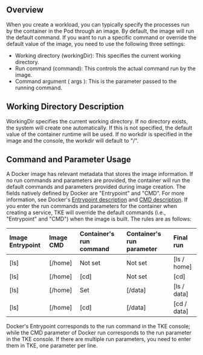 ## Overview

When you create a workload, you can typically specify the processes run by the container in the Pod through an image. By default, the image will run the default command. If you want to run a specific command or override the default value of the image, you need to use the following three settings:
- Working directory (workingDir): This specifies the current working directory.
- Run command (command): This controls the actual command run by the image.
- Command argument ( args ): This is the parameter passed to the running command.

## Working Directory Description

WorkingDir specifies the current working directory. If no directory exists, the system will create one automatically. If this is not specified, the default value of the container runtime will be used. If no workdir is specified in the image and the console, the workdir will default to "/".

## Command and Parameter Usage

<!--Click [here](https://intl.cloud.tencent.com/document/product/457/9883) to learn how to adapt the docker run command to TKE.-->

A Docker image has relevant metadata that stores the image information. If no run commands and parameters are provided, the container will run the default commands and parameters provided during image creation. The fields natively defined by Docker are "Entrypoint" and "CMD". For more information, see Docker's [Entrypoint description](https://docs.docker.com/engine/reference/builder/#/entrypoint) and [CMD description](https://docs.docker.com/engine/reference/builder/#/cmd).
If you enter the run commands and parameters for the container when creating a service, TKE will override the default commands (i.e., "Entrypoint" and "CMD") when the image is built. The rules are as follows:

| Image Entrypoint | Image CMD | Container's run command | Container's run parameter | Final run |
| :-------- | :--------| :------ | :-------- | :------ |
| [ls]   | [/home]|  Not set  | Not set    |[ls / home]  |
| [ls]   | [/home]|  [cd]  | Not set    |	[cd]        |
| [ls]   | [/home]|  Set  |[/data] |[ls / data]  |
| [ls]   | [/home]|  [cd]  |[/data] |[cd / data]  |

 Docker's Entrypoint corresponds to the run command in the TKE console; while the CMD parameter of Docker run corresponds to the run parameter in the TKE console. If there are multiple run parameters, you need to enter them in TKE, one parameter per line.
